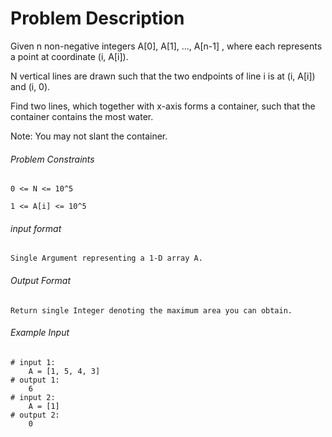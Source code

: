 # Problem Description

Given n non-negative integers A[0], A[1], ..., A[n-1] , where each represents a point at coordinate (i, A[i]).

N vertical lines are drawn such that the two endpoints of line i is at (i, A[i]) and (i, 0).

Find two lines, which together with x-axis forms a container, such that the container contains the most water.

Note: You may not slant the container.

###### Problem Constraints

```
0 <= N <= 10^5

1 <= A[i] <= 10^5
```

###### input format

``` 
Single Argument representing a 1-D array A.
```

###### Output Format

```
Return single Integer denoting the maximum area you can obtain.
```

###### Example Input

```
# input 1: 
    A = [1, 5, 4, 3]
# output 1: 
    6
# input 2: 
    A = [1]
# output 2: 
    0
```
